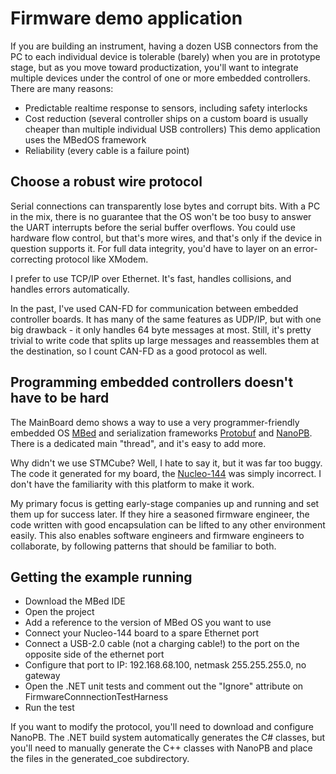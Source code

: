 # Firmware demo application

If you are building an instrument, having a dozen USB connectors from the PC to each
individual device is tolerable (barely) when you are in prototype stage, but as you move
toward productization, you'll want to integrate multiple devices under the control of 
one or more embedded controllers. There are many reasons:

- Predictable realtime response to sensors, including safety interlocks
- Cost reduction (several controller ships on a custom board is usually cheaper than multiple individual USB controllers) 
This demo application uses the MBedOS framework
- Reliability (every cable is a failure point)

## Choose a robust wire protocol

Serial connections can transparently lose bytes and corrupt bits. With a PC in the mix, there is no guarantee
that the OS won't be too busy to answer the UART interrupts before the serial buffer overflows.
You could use hardware flow control, but that's more wires, and that's only if the device in
question supports it. For full data integrity, you'd have to layer on an error-correcting protocol
like XModem.

I prefer to use TCP/IP over Ethernet. It's fast, handles collisions, and handles errors automatically.

In the past, I've used CAN-FD for communication between embedded controller boards. It has many
of the same features as UDP/IP, but with one big drawback - it only handles 64 byte messages at most.
Still, it's pretty trivial to write code that splits up large messages and reassembles them
at the destination, so I count CAN-FD as a good protocol as well.

## Programming embedded controllers doesn't have to be hard

The MainBoard demo shows a way to use a very programmer-friendly embedded OS [MBed](https://os.mbed.com/)
and serialization frameworks [Protobuf](https://protobuf.dev/) and [NanoPB](https://github.com/nanopb/nanopb).
There is a dedicated main "thread", and it's easy to add more.

Why didn't we use STMCube? Well, I hate to say it, but it was far too buggy. The code it generated
for my board, the [Nucleo-144](https://www.st.com/en/evaluation-tools/nucleo-f767zi.html) was simply
incorrect. I don't have the familiarity with this platform to make it work.

My primary focus is getting early-stage companies up and running and set them up for success later.
If they hire a seasoned firmware engineer, the code written with good encapsulation can
be lifted to any other environment easily. This also enables software engineers and firmware
engineers to collaborate, by following patterns that should be familiar to both.

## Getting the example running

- Download the MBed IDE
- Open the project
- Add a reference to the version of MBed OS you want to use
- Connect your Nucleo-144 board to a spare Ethernet port
- Connect a USB-2.0 cable (not a charging cable!) to the port on the opposite side of the ethernet port
- Configure that port to IP: 192.168.68.100, netmask 255.255.255.0, no gateway
- Open the .NET unit tests and comment out the "Ignore" attribute on FirmwareConnnectionTestHarness
- Run the test

If you want to modify the protocol, you'll need to download and configure NanoPB. The .NET build system
automatically generates the C# classes, but you'll need to manually generate the C++ classes
with NanoPB and place the files in the generated_coe subdirectory.